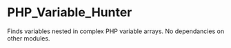 PHP_Variable_Hunter
===================

Finds variables nested in complex PHP variable arrays. No dependancies on other modules.
